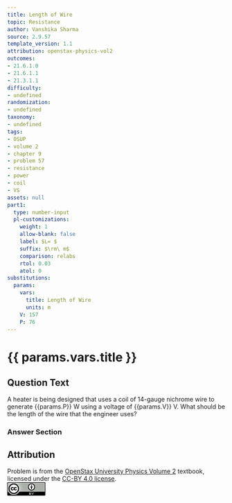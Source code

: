 ```yaml
---
title: Length of Wire
topic: Resistance
author: Vanshika Sharma
source: 2.9.57
template_version: 1.1
attribution: openstax-physics-vol2
outcomes:
- 21.6.1.0
- 21.6.1.1
- 21.3.1.1
difficulty:
- undefined
randomization:
- undefined
taxonomy:
- undefined
tags:
- OSUP
- volume 2
- chapter 9
- problem 57
- resistance
- power
- coil
- VS
assets: null
part1:
  type: number-input
  pl-customizations:
    weight: 1
    allow-blank: false
    label: $L= $
    suffix: $\rm\ m$
    comparison: relabs
    rtol: 0.03
    atol: 0
substitutions:
  params:
    vars:
      title: Length of Wire
      units: m
    V: 157
    P: 76
---
```

# {{ params.vars.title }}
## Question Text

A heater is being designed that uses a coil of 14-gauge nichrome wire to generate {{params.P}} $\textrm{W}$ using a voltage of {{params.V}} $\textrm{V}$.
What should be the length of the wire that the engineer uses?

### Answer Section

## Attribution

Problem is from the [OpenStax University Physics Volume 2](https://openstax.org/details/books/university-physics-volume-2) textbook, licensed under the [CC-BY 4.0 license](https://creativecommons.org/licenses/by/4.0/).<br>![Image representing the Creative Commons 4.0 BY license.](https://raw.githubusercontent.com/firasm/bits/master/by.png)